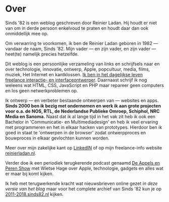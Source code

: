 # Over

Sinds '82 is een weblog geschreven door Reinier Ladan. Hij houdt er niet van om in derde persoon enkelvoud te praten en houdt daar dan ook onmiddellijk mee op.

Om verwarring te voorkomen, ik ben de Reinier Ladan geboren in 1982 — vandaar de naam, Sinds '82. Mijn vader — en zijn vader, en zijn vader — heet(te) namelijk precies hetzelfde.

Dit weblog is een persoonlijke verzameling van links en schrijfsels naar en over technologie, innovatie, ontwerp, Apple, popcultuur, media, films, muziek, Het Internet en kantklossen. [Ik ben in het dagelijkse leven freelance interactie- en interfaceontwerper](http://reinierladan.nl). Daarnaast schrijf ik nog weleens wat HTML, CSS, JavaScript en PHP maar repareer geen computers en los geen netwerkproblemen op.

Ik ontwerp — en verbeter bestaande ontwerpen van — websites en apps. <strong>Sinds 2000 ben ik bezig met ondernemen en werk ik aan grote projecten voor o.a. de NOS, RTL, de Nederlandse Publieke Omroep, Schiphol, NRC Media en Sanoma.</strong> Naast dat ik al lange tijd in het vak zit heb ik ook een Bachelor in 'Communicatie- en Multimediadesign' en heb ik veel ervaring met programmeren en het in elkaar hacken van prototypes. Hierdoor ben ik goed in staat te 'ontwerpen in de browser' zodat ontwerpproces en bouwproces in elkaar gevlochten kunnen worden.

Meer over mijn zakelijke kant op [LinkedIN](http://www.linkedin.com/in/reinierladan) of op mijn freelance-info website [reinierladan.nl](http://reinierladan.nl).

Verder doe ik een periodiek terugkerende podcast genaamd [De Appels en Peren Show](http://appelsenperenshow.nl/) met Wietse Hage over Apple, technologie, gadgets en alles wat er maar bij komt kijken.

 Ik heb met terugwerkende kracht wat nieuwsbrieven online gezet _in deze versie van het blog_ maar voor het complete archief van Sinds '82 kun je op [2011-2018.sinds82.nl](https://2011-2018.sinds82.nl) kijken.
